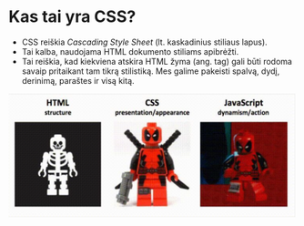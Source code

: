 # Kas tai yra CSS?

* CSS reiškia *Cascading Style Sheet* (lt. kaskadinius stiliaus lapus).
* Tai kalba, naudojama HTML dokumento stiliams apibrėžti.
* Tai reiškia, kad kiekviena atskira HTML žyma (ang. tag) gali būti rodoma savaip pritaikant tam tikrą stilistiką. Mes galime pakeisti spalvą, dydį, derinimą, paraštes ir visą kitą.

![HTML, CSS, JS](image/html_css_js.png)
